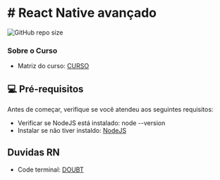 # # React Native avançado

<!---Esses são exemplos. Veja https://shields.io para outras pessoas ou para personalizar este conjunto de escudos. Você pode querer incluir dependências, status do projeto e informações de licença aqui--->

![GitHub repo size](https://img.shields.io/github/repo-size/botaoap/react_native_avancado_proway_2022)

### Sobre o Curso
- Matriz do curso: [CURSO](about.md)

## 💻 Pré-requisitos

Antes de começar, verifique se você atendeu aos seguintes requisitos:
<!---Estes são apenas requisitos de exemplo. Adicionar, duplicar ou remover conforme necessário--->
* Verificar se NodeJS está instalado: node --version
* Instalar se não tiver instaldo: [NodeJS](https://nodejs.org/en/download/) 

## Duvidas RN
- Code terminal: [DOUBT](codeTerminal.md)
